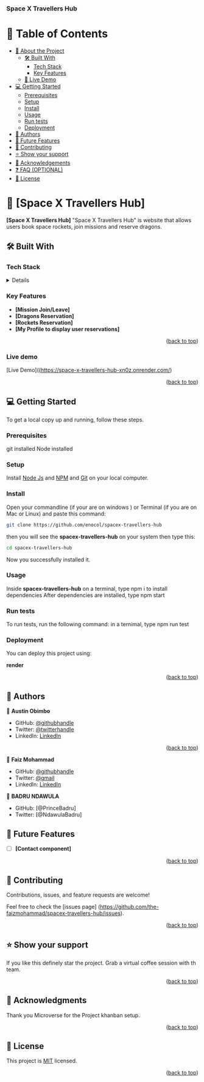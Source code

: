 <a name="readme-top"></a>

  <h3><b>Space X Travellers Hub</b></h3>

</div>

# 📗 Table of Contents

- [📖 About the Project](#about-project)
  - [🛠 Built With](#built-with)
    - [Tech Stack](#tech-stack)
    - [Key Features](#key-features)
  - [🚀 Live Demo](#live-demo)
- [💻 Getting Started](#getting-started)
  - [Prerequisites](#prerequisites)
  - [Setup](#setup)
  - [Install](#install)
  - [Usage](#usage)
  - [Run tests](#run-tests)
  - [Deployment](#deployment)
- [👥 Authors](#authors)
- [🔭 Future Features](#future-features)
- [🤝 Contributing](#contributing)
- [⭐️ Show your support](#support)
- [🙏 Acknowledgements](#acknowledgements)
- [❓ FAQ (OPTIONAL)](#faq)
- [📝 License](#license)

# 📖 [Space X Travellers Hub] <a name="about-project"></a>

**[Space X Travellers Hub]** "Space X Travellers Hub" is website that allows users book space rockets, join missions and reserve dragons.

## 🛠 Built With <a name="built-with"></a>

### Tech Stack <a name="tech-stack"></a>

<details>
  <ul>
    <li><a href="https://react.dev/">React.js</a></li>
    <li><a href="https://www.w3schools.com/html/">HTML</a></li>
    <li><a href="https://www.w3schools.com/css/">CSS</a></li>
    <li><a href="https://www.w3schools.com/js/">JS</a></li>
  </ul>
</details>

<!-- Features -->

### Key Features <a name="key-features"></a>

- **[Mission Join/Leave]**
- **[Dragons Reservation]**
- **[Rockets Reservation]**
- **[My Profile to display user reservations]**




<p align="right">(<a href="#readme-top">back to top</a>)</p>

### Live demo <a name="live-demo"></a>

[Live Demo]((https://space-x-travellers-hub-xn0z.onrender.com/)


<p align="right">(<a href="#readme-top">back to top</a>)</p>

## 💻 Getting Started <a name="getting-started"></a>

To get a local copy up and running, follow these steps.

### Prerequisites

git installed
Node installed

### Setup

Install [Node Js](https://nodejs.org/en) and [NPM](https://docs.npmjs.com/cli/v6/commands/npm-install) and [Git](https://git-scm.com/downloads) on your local computer.

### Install

Open your commandline (if your are on windows ) or Terminal (if you are on Mac or Linux) and paste this command:

```sh
git clone https://github.com/enocol/spacex-travellers-hub
```

then you will see the **spacex-travellers-hub** on your system then type this:

```sh
cd spacex-travellers-hub
```

Now you successfully installed it.

### Usage

Inside **spacex-travellers-hub** on a terminal, type npm i to install dependencies
After dependencies are installed, type npm start

### Run tests

To run tests, run the following command:
in a ternimal, type npm run test

### Deployment

You can deploy this project using:

**render**


<p align="right">(<a href="#readme-top">back to top</a>)</p>

<!-- AUTHORS -->

## 👥 Authors <a name="authors"></a>

👤 **Austin Obimbo**

- GitHub: [@githubhandle](https://github.com/Obimbo07)
- Twitter: [@twitterhandle](https://twitter.com/austsine_)
- LinkedIn: [LinkedIn](https://www.linkedin.com/in/austin-obimbo-9a613623a/)
<p align="right">(<a href="#readme-top">back to top</a>)</p>

👤 **Faiz Mohammad**

- GitHub: [@githubhandle](https://github.com/HossainAraf)
- Twitter: [@gmail](email2faizm@gmail.com)
- LinkedIn: [LinkedIn](https://www.linkedin.com/in/faiz-mohammad-967354142/)

👤 **BADRU NDAWULA**

- GitHub: [@PrinceBadru]
- Twitter: [@NdawulaBadru]


## 🔭 Future Features <a name="future-features"></a>

- [ ] **[Contact component]**


<p align="right">(<a href="#readme-top">back to top</a>)</p>

<!-- CONTRIBUTING -->

## 🤝 Contributing <a name="contributing"></a>

Contributions, issues, and feature requests are welcome!

Feel free to check the [issues page] (https://github.com/the-faizmohammad/spacex-travellers-hub/issues).

<p align="right">(<a href="#readme-top">back to top</a>)</p>

<!-- SUPPORT -->

## ⭐️ Show your support <a name="support"></a>

If you like this definely star the project. Grab a virtual coffee session with th team.

<p align="right">(<a href="#readme-top">back to top</a>)</p>

<!-- ACKNOWLEDGEMENTS -->

## 🙏 Acknowledgments <a name="acknowledgements"></a>

Thank you Microverse for the Project khanban setup.

<p align="right">(<a href="#readme-top">back to top</a>)</p>

<!-- LICENSE -->

## 📝 License <a name="license"></a>

This project is [MIT](./LICENSE) licensed.

<p align="right">(<a href="#readme-top">back to top</a>)</p>
